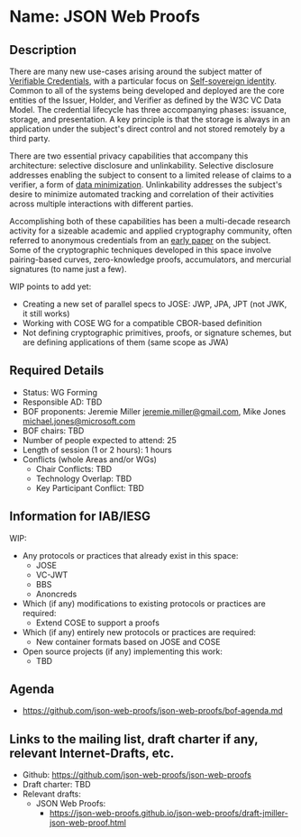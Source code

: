 # Name: JSON Web Proofs
## Description 
There are many new use-cases arising around the subject matter of [Verifiable Credentials](https://www.w3.org/TR/vc-data-model/), with a particular focus on [Self-sovereign identity](https://en.wikipedia.org/wiki/Self-sovereign_identity).  Common to all of the systems being developed and deployed are the core entities of the Issuer, Holder, and Verifier as defined by the W3C VC Data Model.  The credential lifecycle has three accompanying phases: issuance, storage, and presentation.  A key principle is that the storage is always in an application under the subject's direct control and not stored remotely by a third party.

There are two essential privacy capabilities that accompany this architecture: selective disclosure and unlinkability.  Selective disclosure addresses enabling the subject to consent to a limited release of claims to a verifier, a form of [data minimization](https://www.rfc-editor.org/rfc/rfc6973.html#section-6.1).  Unlinkability addresses the subject's desire to minimize automated tracking and correlation of their activities across multiple interactions with different parties.

Accomplishing both of these capabilities has been a multi-decade research activity for a sizeable academic and applied cryptography community, often referred to anonymous credentials from an [early paper](http://cs.brown.edu/people/alysyans/papers/cl01a.pdf) on the subject.  Some of the cryptographic techniques developed in this space involve pairing-based curves, zero-knowledge proofs, accumulators, and mercurial signatures (to name just a few).

WIP points to add yet:
- Creating a new set of parallel specs to JOSE: JWP, JPA, JPT (not JWK, it still works)
- Working with COSE WG for a compatible CBOR-based definition
- Not defining cryptographic primitives, proofs, or signature schemes, but are defining applications of them (same scope as JWA)

## Required Details
- Status: WG Forming
- Responsible AD: TBD
- BOF proponents: Jeremie Miller <jeremie.miller@gmail.com>, Mike Jones <michael.jones@microsoft.com>
- BOF chairs: TBD
- Number of people expected to attend: 25
- Length of session (1 or 2 hours): 1 hours
- Conflicts (whole Areas and/or WGs)
   - Chair Conflicts: TBD
   - Technology Overlap: TBD
   - Key Participant Conflict: TBD

## Information for IAB/IESG

WIP:

- Any protocols or practices that already exist in this space:
  - JOSE
  - VC-JWT
  - BBS
  - Anoncreds
- Which (if any) modifications to existing protocols or practices are required:
  - Extend COSE to support a proofs
- Which (if any) entirely new protocols or practices are required:
  - New container formats based on JOSE and COSE
- Open source projects (if any) implementing this work:
  - TBD


## Agenda
   - https://github.com/json-web-proofs/json-web-proofs/bof-agenda.md

## Links to the mailing list, draft charter if any, relevant Internet-Drafts, etc.
   - Github: https://github.com/json-web-proofs/json-web-proofs
   - Draft charter: TBD
   - Relevant drafts:
      - JSON Web Proofs:
         - https://json-web-proofs.github.io/json-web-proofs/draft-jmiller-json-web-proof.html